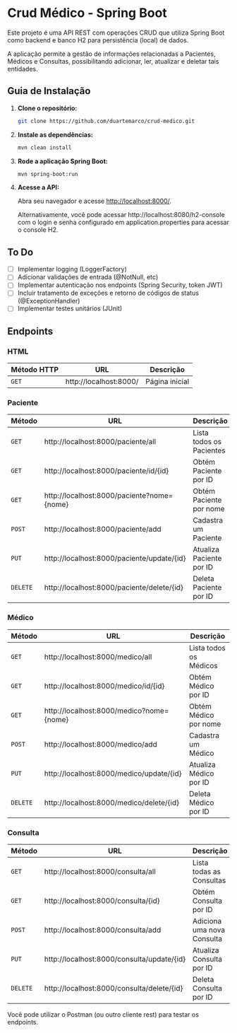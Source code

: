 # Crud Médico - Spring Boot

Este projeto é uma API REST com operações CRUD que utiliza Spring Boot como backend e banco H2 para persistência (local)
de dados.

A aplicação permite a gestão de informações relacionadas a Pacientes, Médicos e Consultas, 
possibilitando adicionar, ler, atualizar e deletar tais entidades.

## Guia de Instalação

1. **Clone o repositório:**

   ```bash
   git clone https://github.com/duartemarco/crud-medico.git
    ```

2. **Instale as dependências:**

    ```bash
    mvn clean install
    ```

3. **Rode a aplicação Spring Boot:**

    ```bash
    mvn spring-boot:run
    ```

4. **Acesse a API:**

    Abra seu navegador e acesse [http://localhost:8000/](http://localhost:8000/).

    Alternativamente, você pode acessar http://localhost:8080/h2-console com o login e senha configurado em application.properties para acessar o console H2.
## To Do

- [ ] Implementar logging (LoggerFactory)
- [ ] Adicionar validações de entrada (@NotNull, etc)
- [ ] Implementar autenticação nos endpoints (Spring Security, token JWT)
- [ ] Incluir tratamento de exceções e retorno de códigos de status (@ExceptionHandler)
- [ ] Implementar testes unitários (JUnit)

## Endpoints

### HTML

| Método HTTP | URL                    | Descrição      |
|-------------|------------------------|----------------|
| `GET`       | http://localhost:8000/ | Página inicial |

### Paciente

| Método   | URL                                        | Descrição                |
|----------|--------------------------------------------|--------------------------|
| `GET`    | http://localhost:8000/paciente/all         | Lista todos os Pacientes |
| `GET`    | http://localhost:8000/paciente/id/{id}     | Obtém Paciente por ID    |
| `GET`    | http://localhost:8000/paciente?nome={nome} | Obtém Paciente por nome  |
| `POST`   | http://localhost:8000/paciente/add         | Cadastra um Paciente     |
| `PUT`    | http://localhost:8000/paciente/update/{id} | Atualiza Paciente por ID |
| `DELETE` | http://localhost:8000/paciente/delete/{id} | Deleta Paciente por ID   |

### Médico

| Método   | URL                                      | Descrição              |
|----------|------------------------------------------|------------------------|
| `GET`    | http://localhost:8000/medico/all         | Lista todos os Médicos |
| `GET`    | http://localhost:8000/medico/id/{id}     | Obtém Médico por ID    |
| `GET`    | http://localhost:8000/medico?nome={nome} | Obtém Médico por nome  |
| `POST`   | http://localhost:8000/medico/add         | Cadastra um Médico     |
| `PUT`    | http://localhost:8000/medico/update/{id} | Atualiza Médico por ID |
| `DELETE` | http://localhost:8000/medico/delete/{id} | Deleta Médico por ID   |

### Consulta

| Método   | URL                                           | Descrição                  |
|----------|-----------------------------------------------|----------------------------|
| `GET`    | http://localhost:8000/consulta/all            | Lista todas as Consultas   |
| `GET`    | http://localhost:8000/consulta/{id}           | Obtém Consulta por ID      |
| `POST`   | http://localhost:8000/consulta/add            | Adiciona uma nova Consulta |
| `PUT`    | http://localhost:8000/consulta/update/{id}    | Atualiza Consulta por ID   |
| `DELETE` | http://localhost:8000/consulta/delete/{id}    | Deleta Consulta por ID     |

Você pode utilizar o Postman (ou outro cliente rest) para testar os endpoints.